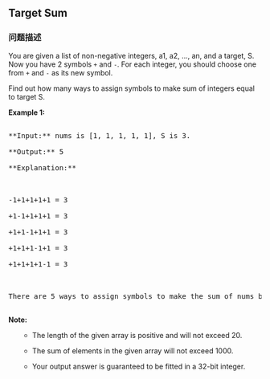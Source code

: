 ## Target Sum  
### 问题描述

You are given a list of non-negative integers, a1, a2, ..., an, and a target, S. Now you have 2 symbols `+` and `-`. For each integer, you should choose one from `+` and `-` as its new symbol.


Find out how many ways to assign symbols to make sum of integers equal to target S.  


**Example 1:**<br />
<pre>
**Input:** nums is [1, 1, 1, 1, 1], S is 3. 
**Output:** 5
**Explanation:** 

-1+1+1+1+1 = 3
+1-1+1+1+1 = 3
+1+1-1+1+1 = 3
+1+1+1-1+1 = 3
+1+1+1+1-1 = 3

There are 5 ways to assign symbols to make the sum of nums be target 3.
</pre>


**Note:**<br>
<ol>
- The length of the given array is positive and will not exceed 20. 
- The sum of elements in the given array will not exceed 1000.
- Your output answer is guaranteed to be fitted in a 32-bit integer.
</ol>

